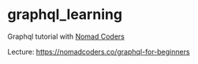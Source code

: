 # graphql_learning

Graphql tutorial with [Nomad Coders](https://nomadcoders.co)

Lecture: <https://nomadcoders.co/graphql-for-beginners>
